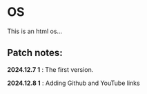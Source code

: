 # OS
This is an html os... 

## Patch notes: 

**2024.12.7 1** : The first version.

**2024.12.8 1** : Adding Github and YouTube links
